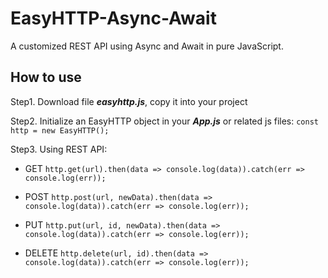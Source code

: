 # EasyHTTP-Async-Await

A customized REST API using Async and Await in pure JavaScript.


## How to use

Step1. Download file ___easyhttp.js___, copy it into your project

Step2. Initialize an EasyHTTP object in your ___App.js___ or related js files:
            `const http = new EasyHTTP();`

Step3. Using REST API:

* GET
`http.get(url).then(data => console.log(data)).catch(err => console.log(err));`

* POST
`http.post(url, newData).then(data => console.log(data)).catch(err => console.log(err));`

* PUT
`http.put(url, id, newData).then(data => console.log(data)).catch(err => console.log(err));`

* DELETE
`http.delete(url, id).then(data => console.log(data)).catch(err => console.log(err));`


